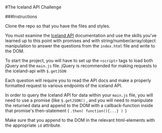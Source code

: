 #The Iceland API Challenge

###Instructions

Clone the repo so that you have the files and styles.

You must examine the [Iceland API](http://docs.apis.is/) documentation and use the skills you've learned up to this point  with promises and with string/number/array/object manipulation to answer the questions from the `index.html` file and write to the DOM.

To start the project, you will have to set up the `<script>` tags to load both jQuery and the `main.js` file.  jQuery is recommended for making requests to the iceland-api with `$.getJSON`

Each question will require you to read the API docs and make a properly formatted request to various endpoints of the iceland API.

In order to query the Iceland API for data within your `main.js` file, you will need to use a promise (like `$.getJSON()` , and you will need to manipulate the returned data and append to the DOM with a callback-function inside that promise's then-statement ( `.then( function(){...} ) `)

Make sure that you append to the DOM in the relevant html-elements with the appropriate `id` attribute.
